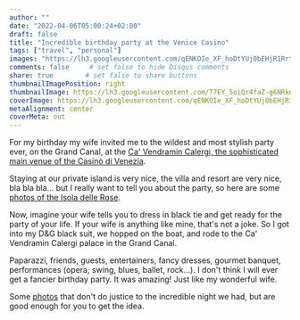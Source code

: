 ```yaml
---
author: ""
date: "2022-04-06T05:00:24+02:00"
draft: false
title: "Incredible birthday party at the Venice Casino"
tags: ["travel", "personal"]
images: "https://lh3.googleusercontent.com/qENKOIe_XF_hoDtYUj0bEHjR1RrtQhQXlc89UJh8qSWhW9VpJiRF6TAWafc3BWq3_pvTYKC8dJo1a2I4_xUVGSNfXlJgVbqZdyqkm2HwqaViY2EBH8HuQAMtb9VTz6fJosEN4V1kOvc=w2400"
comments: false     # set false to hide Disqus comments
share: true        # set false to share buttons
thumbnailImagePosition: right
thumbnailImage: https://lh3.googleusercontent.com/T7EY_5oiQr4faZ-g6NRkn9EJlvGzqTJUOBZwm4oVJTWN6xzKcVPeN-etdBDL8axC3EQt2PccvPDVj2a9sd87e5foIwXFhmGE06gOwNd6vXP7umltqJ649il-da5j0RTYJng92q_EKjI=w2400
coverImage: https://lh3.googleusercontent.com/qENKOIe_XF_hoDtYUj0bEHjR1RrtQhQXlc89UJh8qSWhW9VpJiRF6TAWafc3BWq3_pvTYKC8dJo1a2I4_xUVGSNfXlJgVbqZdyqkm2HwqaViY2EBH8HuQAMtb9VTz6fJosEN4V1kOvc=w2400
metaAlignment: center
coverMeta: out
---
```


For my birthday my wife invited me to the wildest and most stylish party ever, on the Grand Canal, at the [Ca' Vendramin Calergi, the sophisticated main venue of the Casinò di Venezia](https://casinovenezia.it/en/venues/cavendramincalergi).

<!--more-->

Staying at our private island is very nice, the villa and resort are very nice, bla bla bla... but I really want to tell you about the party, so here are some [photos of the Isola delle Rose](https://photos.app.goo.gl/kRBo6jKgyk3HK8jd8).

Now, imagine your wife tells you to dress in black tie and get ready for the party of your life. If your wife is anything like mine, that's not a joke. So I got into my D&G black suit, we hopped on the boat, and rode to the Ca' Vendramin Calergi palace in the Grand Canal.

Paparazzi, friends, guests, entertainers, fancy dresses, gourmet banquet, performances (opera, swing, blues, ballet, rock...). I don't think I will ever get a fancier birthday party. It was amazing! Just like my wonderful wife.

Some [photos](https://photos.app.goo.gl/ouMvF8aZT2L8poaz9) that don't do justice to the incredible night we had, but are good enough for you to get the idea.
